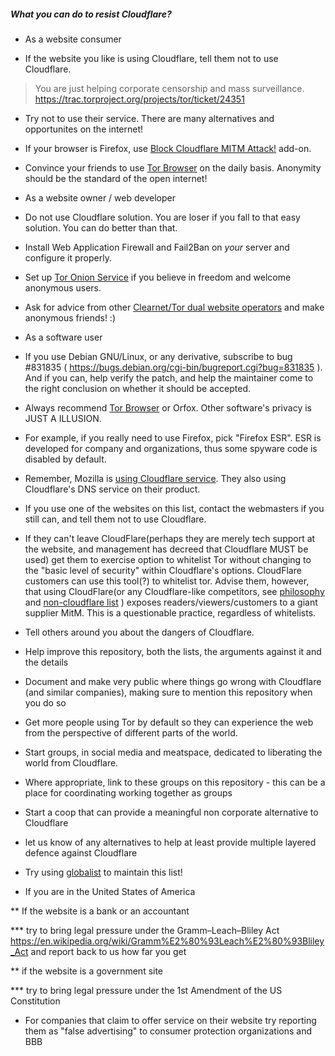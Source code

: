 ##### What you can do to resist Cloudflare?


* As a website consumer

- If the website you like is using Cloudflare, tell them not to use Cloudflare.

> You are just helping corporate censorship and mass surveillance.
> https://trac.torproject.org/projects/tor/ticket/24351

- Try not to use their service. There are many alternatives and opportunites on the internet!

- If your browser is Firefox, use [Block Cloudflare MITM Attack!](http://ea5faa5po25cf7fb.onion/projects/tor/attachment/ticket/24351/block_cloudflare_mitm_attack-1.0.14.1-an%2Bfx.xpi) add-on.

- Convince your friends to use [Tor Browser](https://www.torproject.org/) on the daily basis. Anonymity should be the standard of the open internet!


* As a website owner / web developer

- Do not use Cloudflare solution. You are loser if you fall to that easy solution. You can do better than that.

- Install Web Application Firewall and Fail2Ban on _your_ server and configure it properly.

- Set up [Tor Onion Service](https://www.torproject.org/docs/onion-services.html.en) if you believe in freedom and welcome anonymous users.

- Ask for advice from other [Clearnet/Tor dual website operators](https://trac.torproject.org/projects/tor/wiki/org/projects/WeSupportTor) and make anonymous friends! :)


* As a software user


- If you use Debian GNU/Linux, or any derivative, subscribe to bug #831835 ( https://bugs.debian.org/cgi-bin/bugreport.cgi?bug=831835 ). And if you can, help verify the patch, and help the maintainer come to the right conclusion on whether it should be accepted.

- Always recommend [Tor Browser](https://www.torproject.org/) or Orfox. Other software's privacy is JUST A ILLUSION.

- For example, if you really need to use Firefox, pick "Firefox ESR". ESR is developed for company and organizations, thus some spyware code is disabled by default.

- Remember, Mozilla is [using Cloudflare service](https://www.robtex.com/dns-lookup/www.mozilla.org). They also using Cloudflare's DNS service on their product.










* If you use one of the websites on this list, contact the webmasters if you still can, and tell them not to use Cloudflare.  

* If they can't leave CloudFlare(perhaps they are merely tech support at the website, and management has decreed that Cloudflare MUST be used) get them to exercise option to whitelist Tor without changing to the "basic level of security" within Cloudflare's options.  CloudFlare customers can use this tool(?) to whitelist tor. Advise them, however, that using CloudFlare(or any Cloudflare-like competitors, see [philosophy](cloudflare-philosophy.txt) and [non-cloudflare list](non-cloudflare-list.txt) ) exposes readers/viewers/customers to a giant supplier MitM. This is a questionable practice, regardless of whitelists.

* Tell others around you about the dangers of Cloudflare.  

* Help improve this repository, both the lists, the arguments against it and the details

* Document and make very public where things go wrong with Cloudflare (and similar companies), making sure to mention this repository when you do so

* Get more people using Tor by default so they can experience the web from the perspective of different parts of the world.

* Start groups, in social media and meatspace, dedicated to liberating the world from Cloudflare.

* Where appropriate, link to these groups on this repository - this can be a place for coordinating working together as groups

* Start a coop that can provide a meaningful non corporate alternative to Cloudflare

* let us know of any alternatives to help at least provide multiple layered defence against Cloudflare

* Try using [globalist](globalist.txt) to maintain this list!

* If you are in the United States of America

** If the website is a bank or an accountant

*** try to bring legal pressure under the Gramm–Leach–Bliley Act https://en.wikipedia.org/wiki/Gramm%E2%80%93Leach%E2%80%93Bliley_Act and report back to us
how far you get

** if the website is a government site 

*** try to bring legal pressure under the 1st Amendment of the US Constitution

* For companies that claim to offer service on their website try reporting them as "false advertising" to consumer protection organizations and BBB


